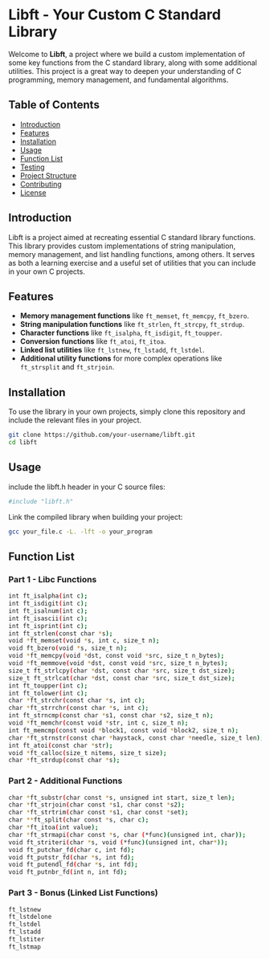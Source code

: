 # Libft - Your Custom C Standard Library

Welcome to **Libft**, a project where we build a custom implementation of some key functions from the C standard library, along with some additional utilities. This project is a great way to deepen your understanding of C programming, memory management, and fundamental algorithms.

## Table of Contents

- [Introduction](#introduction)
- [Features](#features)
- [Installation](#installation)
- [Usage](#usage)
- [Function List](#function-list)
- [Testing](#testing)
- [Project Structure](#project-structure)
- [Contributing](#contributing)
- [License](#license)

## Introduction

Libft is a project aimed at recreating essential C standard library functions. This library provides custom implementations of string manipulation, memory management, and list handling functions, among others. It serves as both a learning exercise and a useful set of utilities that you can include in your own C projects.

## Features

- **Memory management functions** like `ft_memset`, `ft_memcpy`, `ft_bzero`.
- **String manipulation functions** like `ft_strlen`, `ft_strcpy`, `ft_strdup`.
- **Character functions** like `ft_isalpha`, `ft_isdigit`, `ft_toupper`.
- **Conversion functions** like `ft_atoi`, `ft_itoa`.
- **Linked list utilities** like `ft_lstnew`, `ft_lstadd`, `ft_lstdel`.
- **Additional utility functions** for more complex operations like `ft_strsplit` and `ft_strjoin`.

## Installation

To use the library in your own projects, simply clone this repository and include the relevant files in your project.

```bash
git clone https://github.com/your-username/libft.git
cd libft
```
## Usage
include the libft.h header in your C source files:
```bash
#include "libft.h"
```
Link the compiled library when building your project:

````bash
gcc your_file.c -L. -lft -o your_program
````
## Function List
### Part 1 - Libc Functions
````bash
int ft_isalpha(int c);
int ft_isdigit(int c);
int ft_isalnum(int c);
int ft_isascii(int c);
int ft_isprint(int c);
int ft_strlen(const char *s);
void *ft_memset(void *s, int c, size_t n);
void ft_bzero(void *s, size_t n);
void *ft_memcpy(void *dst, const void *src, size_t n_bytes);
void *ft_memmove(void *dst, const void *src, size_t n_bytes);
size_t ft_strlcpy(char *dst, const char *src, size_t dst_size);
size_t ft_strlcat(char *dst, const char *src, size_t dst_size);
int ft_toupper(int c);
int ft_tolower(int c);
char *ft_strchr(const char *s, int c);
char *ft_strrchr(const char *s, int c);
int ft_strncmp(const char *s1, const char *s2, size_t n);
void *ft_memchr(const void *str, int c, size_t n);
int ft_memcmp(const void *block1, const void *block2, size_t n);
char *ft_strnstr(const char *haystack, const char *needle, size_t len);
int ft_atoi(const char *str);
void *ft_calloc(size_t nitems, size_t size);
char *ft_strdup(const char *s);
````
### Part 2 - Additional Functions
````bash
char *ft_substr(char const *s, unsigned int start, size_t len);
char *ft_strjoin(char const *s1, char const *s2);
char *ft_strtrim(char const *s1, char const *set);
char **ft_split(char const *s, char c);
char *ft_itoa(int value);
char *ft_strmapi(char const *s, char (*func)(unsigned int, char));
void ft_striteri(char *s, void (*func)(unsigned int, char*));
void ft_putchar_fd(char c, int fd);
void ft_putstr_fd(char *s, int fd);
void ft_putendl_fd(char *s, int fd);
void ft_putnbr_fd(int n, int fd);
````
### Part 3 - Bonus (Linked List Functions)
````bash
ft_lstnew
ft_lstdelone
ft_lstdel
ft_lstadd
ft_lstiter
ft_lstmap
````
